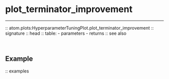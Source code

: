 # plot_terminator_improvement
-----------------------------

:: atom.plots:HyperparameterTuningPlot.plot_terminator_improvement
    :: signature
    :: head
    :: table:
        - parameters
        - returns
    :: see also

<br>

## Example

:: examples
